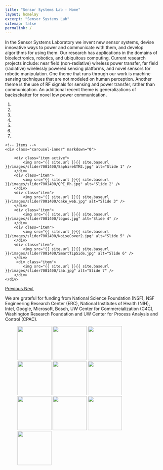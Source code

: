 ```yaml
---
title: "Sensor Systems Lab - Home"
layout: homelay
excerpt: "Sensor Systems Lab"
sitemap: false
permalink: /
---
```


In the Sensor Systems Laboratory we invent new sensor systems, devise innovative ways to power and communicate with them, and develop algorithms for using them. Our research has applications in the domains of bioelectronics, robotics, and ubiquitous computing. Current research projects include: near field (non-radiative) wireless power transfer, far field (radiative) wirelessly powered sensing platforms, and novel sensors for robotic manipulation. One theme that runs through our work is machine sensing techniques that are not modeled on human perception. Another theme is the use of RF signals for sensing and power transfer, rather than communication. An additional recent theme is generalizations of backsckatter for novel low power communication.


<div markdown="0" id="carousel" class="carousel slide" data-ride="carousel" data-interval="5000" data-pause="hover" >
    <!-- Menu -->
    <ol class="carousel-indicators">
        <li data-target="#carousel" data-slide-to="0" class="active"></li>
        <li data-target="#carousel" data-slide-to="1"></li>
        <li data-target="#carousel" data-slide-to="2"></li>
        <li data-target="#carousel" data-slide-to="3"></li>
        <li data-target="#carousel" data-slide-to="4"></li>
        <li data-target="#carousel" data-slide-to="5"></li>
        <li data-target="#carousel" data-slide-to="6"></li>
    </ol>

    <!-- Items -->
    <div class="carousel-inner" markdown="0">

        <div class="item active">
            <img src="{{ site.url }}{{ site.baseurl }}/images/slider7001400/SaphireSTM2.jpg" alt="Slide 1" />
        </div>
        <div class="item">
            <img src="{{ site.url }}{{ site.baseurl }}/images/slider7001400/QPI_Rh.jpg" alt="Slide 2" />
        </div>
        <div class="item">
            <img src="{{ site.url }}{{ site.baseurl }}/images/slider7001400/cake_web.jpg" alt="Slide 3" />
        </div>
        <div class="item">
            <img src="{{ site.url }}{{ site.baseurl }}/images/slider7001400/logos.jpg" alt="Slide 4" />
        </div>
        <div class="item">
            <img src="{{ site.url }}{{ site.baseurl }}/images/slider7001400/NoiseCover2.jpg" alt="Slide 5" />
        </div>
        <div class="item">
            <img src="{{ site.url }}{{ site.baseurl }}/images/slider7001400/SmartTipSide.jpg" alt="Slide 6" />
        </div>       
         <div class="item">
            <img src="{{ site.url }}{{ site.baseurl }}/images/slider7001400/lab.jpg" alt="Slide 7" />
        </div>
    </div>
  <a class="left carousel-control" href="#carousel" role="button" data-slide="prev">
    <span class="glyphicon glyphicon-chevron-left" aria-hidden="true"></span>
    <span class="sr-only">Previous</span>
  </a>
  <a class="right carousel-control" href="#carousel" role="button" data-slide="next">
    <span class="glyphicon glyphicon-chevron-right" aria-hidden="true"></span>
    <span class="sr-only">Next</span>
  </a>
</div>




We are grateful for funding from National Science Foundation (NSF), NSF Engineering Research Center (ERC), National Institutes of Health (NIH), Intel, Google, Microsoft, Bosch, UW Center for Commercialization (C4C), Washington Research Foundation and UW Center for Process Analysis and Control (CPAC).

<figure class="fourth">
  <img src="{{ site.url }}{{ site.baseurl }}/images/funding/NSFlogo.jpg" style="width: 110px">
  <img src="{{ site.url }}{{ site.baseurl }}/images/funding/CSNELogo.jpg" style="width: 110px">
  <img src="{{ site.url }}{{ site.baseurl }}/images/funding/NIHLogo.png" style="width: 110px">
  <img src="{{ site.url }}{{ site.baseurl }}/images/funding/Intellogo.jpg" style="width: 110px">
  <img src="{{ site.url }}{{ site.baseurl }}/images/funding/googlelogo.jpg" style="width: 110px">
  <img src="{{ site.url }}{{ site.baseurl }}/images/funding/MicrosoftLogo.jpg" style="width: 110px">
  <img src="{{ site.url }}{{ site.baseurl }}/images/funding/bosch-logo-2.gif" style="width: 110px">
  <img src="{{ site.url }}{{ site.baseurl }}/images/funding/c4c-logo-scaled.png" style="width: 110px">
  <img src="{{ site.url }}{{ site.baseurl }}/images/funding/WRFlogo.png" style="width: 110px">
  <img src="{{ site.url }}{{ site.baseurl }}/images/funding/cpac-logo-scaled.png" style="width: 110px">
</figure>
